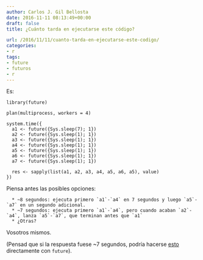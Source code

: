 ```yaml
---
author: Carlos J. Gil Bellosta
date: 2016-11-11 08:13:49+00:00
draft: false
title: ¿Cuánto tarda en ejecutarse este código?

url: /2016/11/11/cuanto-tarda-en-ejecutarse-este-codigo/
categories:
- r
tags:
- future
- futuros
- r
---
```


Es:




    library(future)

    plan(multiprocess, workers = 4)

    system.time({
      a1 <- future({Sys.sleep(7); 1})
      a2 <- future({Sys.sleep(1); 1})
      a3 <- future({Sys.sleep(1); 1})
      a4 <- future({Sys.sleep(1); 1})
      a5 <- future({Sys.sleep(1); 1})
      a6 <- future({Sys.sleep(1); 1})
      a7 <- future({Sys.sleep(1); 1})

      res <- sapply(list(a1, a2, a3, a4, a5, a6, a5), value)
    })




Piensa antes las posibles opciones:




	  * ~8 segundos: ejecuta primero `a1`-`a4` en 7 segundos y luego `a5`-`a7` en un segundo adicional.
	  * ~7 segundos: ejecuta primero `a1`-`a4`, pero cuando acaban `a2`-`a4`, lanza `a5`-`a7`, que terminan antes que `a1`
	  * ¿Otras?


Vosotros mismos.

(Pensad que si la respuesta fuese ~7 segundos, podría hacerse [esto](https://twitter.com/opencpu/status/779677832972730368?s=09) directamente con `future`).


